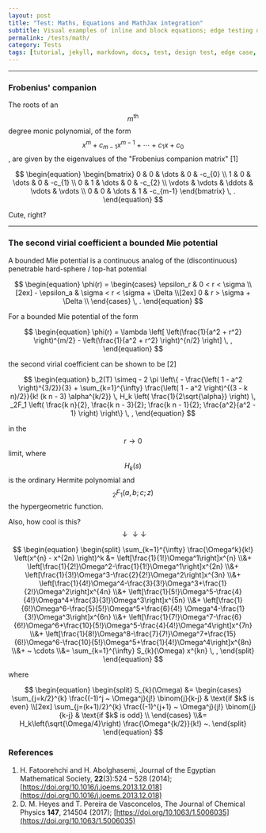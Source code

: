 ```yaml
---
layout: post
title: "Test: Maths, Equations and MathJax integration"
subtitle: Visual examples of inline and block equations; edge testing different kinds of equations.
permalink: /tests/math/
category: Tests
tags: [tutorial, jekyll, markdown, docs, test, design test, edge case, test, MathJax, Maths, equations]
---
```


---

### Frobenius' companion

The roots of an $$m^{\text{th}}$$ degree monic polynomial, of the form $$x^m + c_{m-1} x^{m-1} + \cdots + c_1 x + c_0$$, are given by the eigenvalues of the "Frobenius companion matrix" [1]

$$
\begin{equation}
\begin{bmatrix}
    0 & 0 & \dots & 0 & -c_{0} \\
    1 & 0 & \dots & 0 & -c_{1} \\
    0 & 1 & \dots & 0 & -c_{2} \\
    \vdots  & \vdots  & \ddots  & \vdots  & \vdots \\
    0 & 0 & \dots & 1 & -c_{m-1}
\end{bmatrix} \, .
\end{equation}
$$

Cute, right?

---

### The second virial coefficient a bounded Mie potential

A bounded Mie potential is a continuous analog of the (discontinuous) penetrable hard-sphere / top-hat potential

$$
\begin{equation}
	\phi(r) =
	\begin{cases}
  		\epsilon_r & 0 < r < \sigma \\[2ex]
		- \epsilon_a & \sigma < r < \sigma + \Delta \\[2ex]
    	0 & r > \sigma + \Delta \\
	\end{cases}
	\, .
\end{equation}
$$

For a bounded Mie potential of the form

$$
\begin{equation}
	\phi(r) =
	\lambda
	\left[
	\left(\frac{1}{a^2 + r^2} \right)^{m/2} -
	\left(\frac{1}{a^2 + r^2} \right)^{n/2}
	\right]
	\, ,
\end{equation}
$$

the second virial coefficient can be shown to be [2]

$$
\begin{equation}
	b_2(T)
	\simeq
	- 2 \pi
	\left\{ - \frac{\left( 1 - a^2 \right)^{3/2}}{3}
	+
	\sum_{k=1}^{\infty}
	\frac{\left( 1 - a^2 \right)^{(3 - k n)/2}}{k! (k n - 3)  \alpha^{k/2}} \,
	H_k \left( \frac{1}{2\sqrt{\alpha}} \right) \,
	_2F_1
	\left(
	\frac{k n}{2},
	\frac{k n - 3}{2};
	\frac{k n - 1}{2};
	\frac{a^2}{a^2 - 1}
	\right)
	\right\}
	\, ,
\end{equation}
$$

in the $$r \rightarrow 0$$ limit, where $$H_k(s)$$ is the ordinary Hermite polynomial and $$_2F_1(a,b;c;z)$$ the hypergeometric function.

Also, how cool is this? $$\downarrow \downarrow \downarrow$$

$$
\begin{equation}
\begin{split}
	\sum_{k=1}^{\infty} \frac{\Omega^k}{k!} \left(x^{n} - x^{2n} \right)^k
	&= \left[\frac{1}{1!}\Omega^1\right]x^{n}
	\\&+ \left[\frac{1}{2!}\Omega^2-\frac{1}{1!}\Omega^1\right]x^{2n}
	\\&+ \left[\frac{1}{3!}\Omega^3-\frac{2}{2!}\Omega^2\right]x^{3n}
	\\&+ \left[\frac{1}{4!}\Omega^4-\frac{3}{3!}\Omega^3+\frac{1}{2!}\Omega^2\right]x^{4n}
	\\&+ \left[\frac{1}{5!}\Omega^5-\frac{4}{4!}\Omega^4+\frac{3}{3!}\Omega^3\right]x^{5n}
	\\&+ \left[\frac{1}{6!}\Omega^6-\frac{5}{5!}\Omega^5+\frac{6}{4!} \Omega^4-\frac{1}{3!}\Omega^3\right]x^{6n}
	\\&+ \left[\frac{1}{7!}\Omega^7-\frac{6}{6!}\Omega^6+\frac{10}{5!}\Omega^5-\frac{4}{4!}\Omega^4\right]x^{7n}
	\\&+ \left[\frac{1}{8!}\Omega^8-\frac{7}{7!}\Omega^7+\frac{15}{6!}\Omega^6-\frac{10}{5!}\Omega^5+\frac{1}{4!}\Omega^4\right]x^{8n}
	\\&+ ~ \cdots
	\\&= \sum_{k=1}^{\infty} S_{k}(\Omega) x^{kn}
	\, ,
\end{split}
\end{equation}
$$

where

$$
\begin{equation}
\begin{split}
	S_{k}(\Omega)
	&=
	\begin{cases}
		\sum_{j=k/2}^{k} \frac{(-1)^j ~ \Omega^j}{j!} \binom{j}{k-j}  & \text{if $k$ is even} \\[2ex]
		\sum_{j=(k+1)/2}^{k} \frac{(-1)^{j+1} ~ \Omega^j}{j!} \binom{j}{k-j} & \text{if $k$ is odd} \\
	\end{cases}
    \\&= H_k\left(\sqrt{\Omega/4}\right) \frac{\Omega^{k/2}}{k!} ~.
\end{split}
\end{equation}
$$



### References

1. H. Fatoorehchi and H. Abolghasemi, Journal of the Egyptian Mathematical Society, **22**(3):524 – 528 (2014); [https://doi.org/10.1016/j.joems.2013.12.018](https://doi.org/10.1016/j.joems.2013.12.018)
1. D. M. Heyes and T. Pereira de Vasconcelos, The Journal of Chemical Physics **147**, 214504 (2017); [https://doi.org/10.1063/1.5006035](https://doi.org/10.1063/1.5006035)